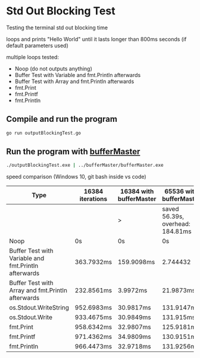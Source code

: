 # Std Out Blocking Test
Testing the terminal std out blocking time

loops and prints "Hello World" until it lasts longer than 800ms seconds (if default parameters used)

multiple loops tested:
+ Noop (do not outputs anything)
+ Buffer Test with Variable and fmt.Println afterwards
+ Buffer Test with Array and fmt.Println afterwards
+ fmt.Print
+ fmt.Printf
+ fmt.Println

## Compile and run the program
```bash
go run outputBlockingTest.go
```

## Run the program with [bufferMaster](https://github.com/anton98i/bufferMaster)
```bash
./outputBlockingTest.exe | ../bufferMaster/bufferMaster.exe
```

speed comparison (Windows 10, git bash inside vs code)

| Type | 16384 iterations | 16384 with bufferMaster | 65536 with bufferMaster |
| --- | --- | --- | --- |
|  |  | > | saved 56.39s, overhead: 184.81ms |
| Noop | 0s | 0s | 0s |
| Buffer Test with Variable and fmt.Println afterwards | 363.7932ms | 159.9098ms | 2.744432 |
| Buffer Test with Array and fmt.Println afterwards | 232.8561ms | 3.9972ms | 21.9873ms |
| os.Stdout.WriteString | 952.6983ms | 30.9817ms | 131.9147ms |
| os.Stdout.Write | 933.4675ms | 30.9849ms | 131.915ms |
| fmt.Print | 958.6342ms | 32.9807ms | 125.9181ms |
| fmt.Printf | 971.4362ms | 34.9809ms | 130.9151ms |
| fmt.Println | 966.4473ms | 32.9718ms | 131.9256ms |
